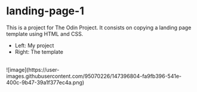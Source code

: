 # landing-page-1
This is a project for The Odin Project. It consists on copying a landing page template using HTML and CSS.
<br>
- Left: My project
- Right: The template
<br>
![image](https://user-images.githubusercontent.com/95070226/147396804-fa9fb396-541e-400c-9b47-39a1f377ec4a.png)
